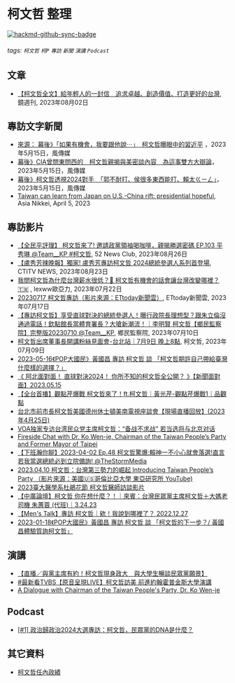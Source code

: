 # 柯文哲 整理

[![hackmd-github-sync-badge](https://hackmd.io/6eXPScxvR_qSud-xpCeRNw/badge)](https://hackmd.io/6eXPScxvR_qSud-xpCeRNw)


###### tags: `柯文哲` `柯P` `專訪` `新聞` `演講` `Podcast`

## 文章

- [【柯文哲全文】給年輕人的一封信　追求卓越、創造價值、打造更好的台灣](https://www.mirrormedia.mg/story/20230801inv010/), 鏡週刊, 2023年08月02日

## 專訪文字新聞

* [來源： 幕後》「如果有機會，我要跟他說⋯」　柯文哲曝眼中的習近平](https://www.storm.mg/article/4790869?mode=whole) ，2023年5月15日，風傳媒
* [幕後》CIA曾問東問西的　柯文哲親揭與美密談內容　為這事雙方大辯論](https://www.storm.mg/article/4790789)，2023年5月15日，風傳媒
* [幕後》柯文哲透視2024對手　「郭不耐打、侯很多東西能打、賴太ㄍㄧㄥ」](https://www.storm.mg/article/4790868)，2023年5月15日，風傳媒
* [Taiwan can learn from Japan on U.S.-China rift: presidential hopeful](https://asia.nikkei.com/Editor-s-Picks/Interview/Taiwan-can-learn-from-Japan-on-U.S.-China-rift-presidential-hopeful), Asia Nikkei, April 5, 2023

## 專訪影片

- [【全民平評理】 柯文哲來了! 邀請政黨領袖喝咖啡，親揭勝選密碼 EP.103 平秀琳 @Team__KP #柯文哲](https://www.youtube.com/watch?v=EpmKN1YjYCM), 52 News Club, 2023年08月26日
- [【盧秀芳辣晚報】獨家! 盧秀芳專訪柯文哲 2024總統參選人系列首登場](https://www.youtube.com/watch?v=2NstZ88vFNk), CTITV NEWS, 2023年08月23日
- [我問柯文哲為什麼台灣薪水很低？🤔️ 柯文哲有機會的話會讓台灣改變哪裡？🇹🇼](https://www.youtube.com/watch?v=JiRPnULJ4p4) , lexww歐亞力, 2023年07月22日
- [20230717 柯文哲專訪（影片來源：ETtoday新聞雲）](https://www.youtube.com/watch?v=yD0X2qQePDk), ETtoday新聞雲, 2023年07月17日
- [【專訪柯文哲】享受直球對決的總統參選人！曝行政院長理想型？跟朱立倫沒通過電話！欽點館長當體育署長？大嗆新潮流！｜李明賢 柯文哲【鄉民監察院】完整版20230710 @Team__KP](https://www.youtube.com/watch?v=9QzT5_EsLlY), 鄉民監察院, 2023年07月10日 
- [柯文哲出席董事長開講粉絲見面會-台北站｜7月9日 晚上8點](https://www.youtube.com/watch?v=Kb_ALl3yuzM), 柯文哲, 2023年07月09日
- [2023-05-16《POP大國民》黃國昌 專訪 柯文哲 談 「柯文哲期許自己帶給臺灣什麼樣的選擇？」](https://www.youtube.com/watch?v=jMsaHaqucB8)
- [《 阿北面對面！ 直球對決2024！ 你所不知的柯文哲全公開？ 》【新聞面對面】2023.05.15](https://www.youtube.com/watch?v=1Q-Sx-Njn6E)
- [【全台首播】觀點芹爆戰 柯文哲來了！ft.柯文哲｜黃光芹-觀點芹爆戰1｜品觀點](https://www.youtube.com/watch?v=QK0feWERr18)
- [台北市前市長柯文哲美國德州休士頓美南電視座談會【現場直播回放】(2023年4月25日)](https://www.youtube.com/watch?v=dm_xeUSLhAM)
- [VOA独家专访台湾民众党主席柯文哲：“备战不求战” 若当选将与北京对话](https://www.youtube.com/watch?v=3dj3gqtJWjI)
- [Fireside Chat with Dr. Ko Wen-je, Chairman of the Taiwan People’s Party and Former Mayor of Taipei](https://www.youtube.com/watch?v=nnxbI4m4HJE)
- [【下班瀚你聊】2023-04-02 Ep.48 柯文哲驚爆:賴神一不小心就會落選!直言若我當選總統必到立院備詢! @TheStormMedia](https://www.youtube.com/watch?v=vTO-H49T4bo)
- [2023.04.10 柯文哲：台灣第三勢力的崛起 Introducing Taiwan People’s Party （影片來源：美國🇺🇸哥倫比亞大學 東亞研究所 YouTube)](https://www.youtube.com/watch?v=5um3Z2ggU-4)
- [2023臺大醫學系杜鵑花節 柯文哲醫師訪談影片](https://www.youtube.com/watch?v=gItFMCAp_xU)
- [【中廣論壇】柯文哲 你在想什麼？！｜來賓：台灣民眾黨主席柯文哲＋大媽老司機 朱蕙蓉 (代班)｜3.24.23](https://www.youtube.com/watch?v=QMT9feSYCiQ)
- [【Men's Talk】專訪 柯文哲｜欸！我說到哪裡了？ 2022.12.27](https://www.youtube.com/watch?v=7cvrdtdocrE)
- [2023-01-18《POP大國民》黃國昌 專訪 柯文哲 談 「柯文哲的下一步？/ 黃國昌體驗質詢柯文哲」](https://www.youtube.com/watch?v=cZ0Z4H8SQpI)


## 演講

* [【直播／與黨主席有約！柯文哲現身政大　與大學生暢談民眾黨願景】](https://www.youtube.com/watch?v=cOvW1r6Uk-M)
* [#最新看TVBS【原音呈現LIVE】柯文哲訪美 前進約翰霍普金斯大學演講](https://www.youtube.com/watch?v=kNJ7OltcTLs)
* [A Dialogue with Chairman of the Taiwan People's Party, Dr. Ko Wen-je](https://www.youtube.com/watch?v=SkvjODPopzc)


## Podcast

- [[#1] 政治歸政治2024大選專訪：柯文哲，民眾黨的DNA是什麼？](https://open.spotify.com/episode/19ut0fIyIgE7mG5Ht7loLV)


## 其它資料

* [柯文哲任內政績](https://flatheaven.com/teamkp-wenzheko-taipei-achievement/)





